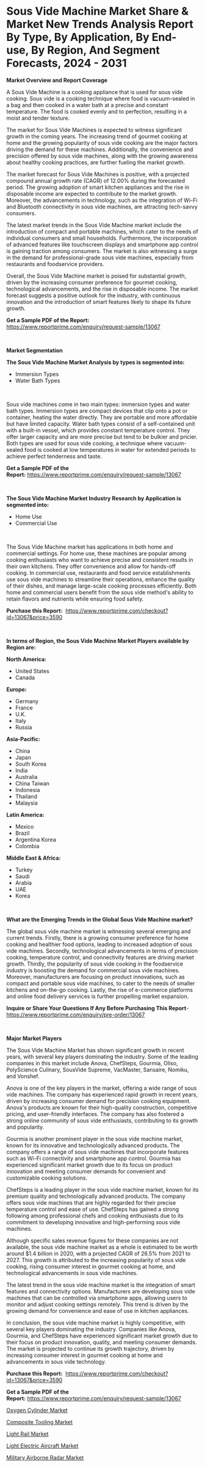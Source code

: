 <p><h1>Sous Vide Machine Market Share & Market New Trends Analysis Report By Type, By Application, By End-use, By Region, And Segment Forecasts, 2024 - 2031</h1></p><p><strong>Market Overview and Report Coverage</strong></p>
<p><p>A Sous Vide Machine is a cooking appliance that is used for sous vide cooking. Sous vide is a cooking technique where food is vacuum-sealed in a bag and then cooked in a water bath at a precise and constant temperature. The food is cooked evenly and to perfection, resulting in a moist and tender texture.</p><p>The market for Sous Vide Machines is expected to witness significant growth in the coming years. The increasing trend of gourmet cooking at home and the growing popularity of sous vide cooking are the major factors driving the demand for these machines. Additionally, the convenience and precision offered by sous vide machines, along with the growing awareness about healthy cooking practices, are further fueling the market growth.</p><p>The market forecast for Sous Vide Machines is positive, with a projected compound annual growth rate (CAGR) of 12.00% during the forecasted period. The growing adoption of smart kitchen appliances and the rise in disposable income are expected to contribute to the market growth. Moreover, the advancements in technology, such as the integration of Wi-Fi and Bluetooth connectivity in sous vide machines, are attracting tech-savvy consumers.</p><p>The latest market trends in the Sous Vide Machine market include the introduction of compact and portable machines, which cater to the needs of individual consumers and small households. Furthermore, the incorporation of advanced features like touchscreen displays and smartphone app control is gaining traction among consumers. The market is also witnessing a surge in the demand for professional-grade sous vide machines, especially from restaurants and foodservice providers.</p><p>Overall, the Sous Vide Machine market is poised for substantial growth, driven by the increasing consumer preference for gourmet cooking, technological advancements, and the rise in disposable income. The market forecast suggests a positive outlook for the industry, with continuous innovation and the introduction of smart features likely to shape its future growth.</p></p>
<p><strong>Get a Sample PDF of the Report:</strong> <a href="https://www.reportprime.com/enquiry/request-sample/13067">https://www.reportprime.com/enquiry/request-sample/13067</a></p>
<p>&nbsp;</p>
<p><strong>Market Segmentation</strong></p>
<p><strong>The Sous Vide Machine Market Analysis by types is segmented into:</strong></p>
<p><ul><li>Immersion Types</li><li>Water Bath Types</li></ul></p>
<p>&nbsp;</p>
<p><p>Sous vide machines come in two main types: immersion types and water bath types. Immersion types are compact devices that clip onto a pot or container, heating the water directly. They are portable and more affordable but have limited capacity. Water bath types consist of a self-contained unit with a built-in vessel, which provides constant temperature control. They offer larger capacity and are more precise but tend to be bulkier and pricier. Both types are used for sous vide cooking, a technique where vacuum-sealed food is cooked at low temperatures in water for extended periods to achieve perfect tenderness and taste.</p></p>
<p><strong>Get a Sample PDF of the Report:</strong>&nbsp;<a href="https://www.reportprime.com/enquiry/request-sample/13067">https://www.reportprime.com/enquiry/request-sample/13067</a></p>
<p>&nbsp;</p>
<p><strong>The Sous Vide Machine Market Industry Research by Application is segmented into:</strong></p>
<p><ul><li>Home Use</li><li>Commercial Use</li></ul></p>
<p>&nbsp;</p>
<p><p>The Sous Vide Machine market has applications in both home and commercial settings. For home use, these machines are popular among cooking enthusiasts who want to achieve precise and consistent results in their own kitchens. They offer convenience and allow for hands-off cooking. In commercial use, restaurants and food service establishments use sous vide machines to streamline their operations, enhance the quality of their dishes, and manage large-scale cooking processes efficiently. Both home and commercial users benefit from the sous vide method's ability to retain flavors and nutrients while ensuring food safety.</p></p>
<p><strong>Purchase this Report:</strong>&nbsp; <a href="https://www.reportprime.com/checkout?id=13067&price=3590">https://www.reportprime.com/checkout?id=13067&price=3590</a></p>
<p>&nbsp;</p>
<p><strong>In terms of Region, the Sous Vide Machine Market Players available by Region are:</strong></p>
<p>
    <p> <strong> North America: </strong>
        <ul>
            <li>United States</li>
            <li>Canada</li>
        </ul>
        </p> 
    <p> <strong> Europe: </strong>
        <ul>
            <li>Germany</li>
            <li>France</li>
            <li>U.K.</li>
            <li>Italy</li>
            <li>Russia</li>
        </ul>
        </p> 
    <p> <strong> Asia-Pacific: </strong>
        <ul>
            <li>China</li>
            <li>Japan</li>
            <li>South Korea</li>
            <li>India</li>
            <li>Australia</li>
            <li>China Taiwan</li>
            <li>Indonesia</li>
            <li>Thailand</li>
            <li>Malaysia</li>
        </ul>
        </p> 
    <p> <strong> Latin America: </strong>
        <ul>
            <li>Mexico</li>
            <li>Brazil</li>
            <li>Argentina Korea</li>
            <li>Colombia</li>
        </ul>
        </p> 
    <p> <strong> Middle East & Africa: </strong>
        <ul>
            <li>Turkey</li>
            <li>Saudi</li>
            <li>Arabia</li>
            <li>UAE</li>
            <li>Korea</li>
        </ul>
    </p>
    </p>
<p>&nbsp;</p>
<p><strong>What are the Emerging Trends in the Global Sous Vide Machine market?</strong></p>
<p><p>The global sous vide machine market is witnessing several emerging and current trends. Firstly, there is a growing consumer preference for home cooking and healthier food options, leading to increased adoption of sous vide machines. Secondly, technological advancements in terms of precision cooking, temperature control, and connectivity features are driving market growth. Thirdly, the popularity of sous vide cooking in the foodservice industry is boosting the demand for commercial sous vide machines. Moreover, manufacturers are focusing on product innovations, such as compact and portable sous vide machines, to cater to the needs of smaller kitchens and on-the-go cooking. Lastly, the rise of e-commerce platforms and online food delivery services is further propelling market expansion.</p></p>
<p><strong>Inquire or Share Your Questions If Any Before Purchasing This Report</strong>- <a href="https://www.reportprime.com/enquiry/pre-order/13067">https://www.reportprime.com/enquiry/pre-order/13067</a></p>
<p>&nbsp;</p>
<p><strong>Major Market Players</strong></p>
<p><p>The Sous Vide Machine Market has shown significant growth in recent years, with several key players dominating the industry. Some of the leading companies in this market include Anova, ChefSteps, Gourmia, Oliso, PolyScience Culinary, SousVide Supreme, VacMaster, Sansaire, Nomiku, and Vonshef. </p><p>Anova is one of the key players in the market, offering a wide range of sous vide machines. The company has experienced rapid growth in recent years, driven by increasing consumer demand for precision cooking equipment. Anova's products are known for their high-quality construction, competitive pricing, and user-friendly interfaces. The company has also fostered a strong online community of sous vide enthusiasts, contributing to its growth and popularity.</p><p>Gourmia is another prominent player in the sous vide machine market, known for its innovative and technologically advanced products. The company offers a range of sous vide machines that incorporate features such as Wi-Fi connectivity and smartphone app control. Gourmia has experienced significant market growth due to its focus on product innovation and meeting consumer demands for convenient and customizable cooking solutions.</p><p>ChefSteps is a leading player in the sous vide machine market, known for its premium quality and technologically advanced products. The company offers sous vide machines that are highly regarded for their precise temperature control and ease of use. ChefSteps has gained a strong following among professional chefs and cooking enthusiasts due to its commitment to developing innovative and high-performing sous vide machines.</p><p>Although specific sales revenue figures for these companies are not available, the sous vide machine market as a whole is estimated to be worth around $1.4 billion in 2020, with a projected CAGR of 26.5% from 2021 to 2027. This growth is attributed to the increasing popularity of sous vide cooking, rising consumer interest in gourmet cooking at home, and technological advancements in sous vide machines.</p><p>The latest trend in the sous vide machine market is the integration of smart features and connectivity options. Manufacturers are developing sous vide machines that can be controlled via smartphone apps, allowing users to monitor and adjust cooking settings remotely. This trend is driven by the growing demand for convenience and ease of use in kitchen appliances.</p><p>In conclusion, the sous vide machine market is highly competitive, with several key players dominating the industry. Companies like Anova, Gourmia, and ChefSteps have experienced significant market growth due to their focus on product innovation, quality, and meeting consumer demands. The market is projected to continue its growth trajectory, driven by increasing consumer interest in gourmet cooking at home and advancements in sous vide technology.</p></p>
<p><strong>Purchase this Report:</strong>&nbsp;&nbsp;<a href="https://www.reportprime.com/checkout?id=13067&price=3590">https://www.reportprime.com/checkout?id=13067&price=3590</a></p>
<p></p>
<p><strong>Get a Sample PDF of the Report:</strong>&nbsp;<a href="https://www.reportprime.com/enquiry/request-sample/13067">https://www.reportprime.com/enquiry/request-sample/13067</a></p>
<p><p><a href="https://github.com/santosh758595/Market-Research-Report-List-2/blob/main/oxygen-cylinder-market.md">Oxygen Cylinder Market</a></p><p><a href="https://github.com/Chiragrp25/Market-Research-Report-List-2/blob/main/composite-tooling-market.md">Composite Tooling Market</a></p><p><a href="https://www.linkedin.com/pulse/light-rail-market-share-amp-new-trends-analysis-report-type-ioboe/">Light Rail Market</a></p><p><a href="https://www.linkedin.com/pulse/light-electric-aircraft-market-size-2023-2030-global-7tm6e/">Light Electric Aircraft Market</a></p><p><a href="https://www.linkedin.com/pulse/military-airborne-radar-market-size-share-global-analysis-9z52e/">Military Airborne Radar Market</a></p></p>